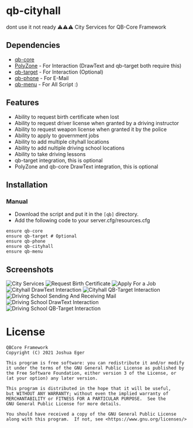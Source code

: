# qb-cityhall
dont use it not ready ⚠️⚠️⚠️
City Services for QB-Core Framework

## Dependencies
- [qb-core](https://github.com/qbcore-framework/qb-core)
- [PolyZone](https://github.com/mkafrin/PolyZone) - For Interaction (DrawText and qb-target both require this)
- [qb-target](https://github.com/BerkieBb/qb-target) - For Interaction (Optional)
- [qb-phone](https://github.com/qbcore-framework/qb-phone) - For E-Mail
- [qb-menu](https://github.com/qbcore-framework/qb-menu) - For All Script :)

## Features
- Ability to request birth certificate when lost
- Ability to request driver license when granted by a driving instructor
- Ability to request weapon license when granted it by the police
- Ability to apply to government jobs
- Ability to add multiple cityhall locations
- Ability to add nultiple driving school locations
- Ability to take driving lessons
- qb-target integration, this is optional
- PolyZone and qb-core DrawText integration, this is optional

## Installation
### Manual
- Download the script and put it in the `[qb]` directory.
- Add the following code to your server.cfg/resources.cfg
```
ensure qb-core
ensure qb-target # Optional
ensure qb-phone
ensure qb-cityhall
ensure qb-menu
```

## Screenshots
![City Services](https://user-images.githubusercontent.com/89742984/212379425-3b590441-5554-4c04-9358-c0aeff47990f.png)
![Request Birth Certificate](https://user-images.githubusercontent.com/89742984/212379601-3699461e-8d41-4792-97a4-a07a0f4229f2.png)
![Apply For a Job](https://user-images.githubusercontent.com/89742984/212379637-a654a4ee-c1b9-4bd2-8a53-3815b64925f8.png)
![Cityhall DrawText Interaction](https://user-images.githubusercontent.com/89742984/212379708-22564951-da00-4ab1-9ef3-96ee2db01fe8.png)
![Cityhall QB-Target Interaction](https://user-images.githubusercontent.com/89742984/212379725-4b7612f1-626a-4ec8-8954-939417cdb16d.png)
![Driving School Sending And Receiving Mail](https://i.imgur.com/iJof4jI.png)
![Driving School DrawText Interaction](https://i.imgur.com/32BPp8f.png)
![Driving School QB-Target Interaction](https://i.imgur.com/P7jWBsV.png)

# License

    QBCore Framework
    Copyright (C) 2021 Joshua Eger

    This program is free software: you can redistribute it and/or modify
    it under the terms of the GNU General Public License as published by
    the Free Software Foundation, either version 3 of the License, or
    (at your option) any later version.

    This program is distributed in the hope that it will be useful,
    but WITHOUT ANY WARRANTY; without even the implied warranty of
    MERCHANTABILITY or FITNESS FOR A PARTICULAR PURPOSE.  See the
    GNU General Public License for more details.

    You should have received a copy of the GNU General Public License
    along with this program.  If not, see <https://www.gnu.org/licenses/>
